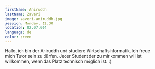 ```yaml
---
firstName: Aniruddh
lastName: Zaveri
image: zaveri-aniruddh.jpg
session: Monday, 12:30
location: 02.07.014
language: de
color: green
---
```


Hallo, ich bin der Aniruddh und studiere Wirtschaftsinformatik. Ich freue mich Tutor sein zu dürfen. Jeder Student der zu mir kommen will ist willkommen, wenn das Platz technisch möglich ist. :)
